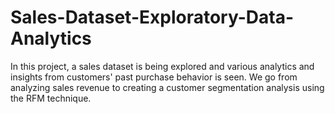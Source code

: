 # Sales-Dataset-Exploratory-Data-Analytics

In this project, a sales dataset is being explored and various analytics and insights from customers' past purchase behavior is seen. We go from analyzing sales revenue to creating a customer segmentation analysis using the RFM technique.
